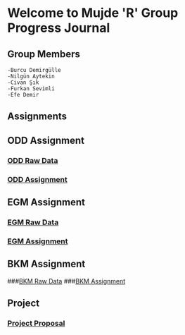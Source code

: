 # Welcome to Mujde 'R' Group Progress Journal

## Group Members 
    -Burcu Demirgülle
    -Nilgün Aytekin
    -Civan Şık
    -Furkan Sevimli
    -Efe Demir
    
    

## Assignments
## ODD Assignment
### [ODD Raw Data](https://github.com/pjournal/mef03g-mujde-r/raw/master/Konsolide_ODD_datasi.xlsx)
### [ODD Assignment](https://pjournal.github.io/mef03g-mujde-r//ODDAssignment.html)

## EGM Assignment
### [EGM Raw Data](https://github.com/pjournal/mef03g-mujde-r/raw/master/EGM_Mujde_R_Raw_Data_1.xlsx)
### [EGM Assignment](https://pjournal.github.io/mef03g-mujde-r//Mujde-R_EGM-Assignment.html)

## BKM Assignment
###[BKM Raw Data](https://github.com/pjournal/mef03g-mujde-r/blob/master/2019-BKM%20Rapor-Konsolide.xlsx)
###[BKM Assignment](https://github.com/pjournal/mef03g-mujde-r/blob/master/Assignment-BKM-Report.html)


## Project
### [Project Proposal](https://pjournal.github.io/mef03g-mujde-r//ProjectProposal.html)


